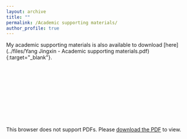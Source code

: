 ```yaml
---
layout: archive
title: ""
permalink: /Academic supporting materials/
author_profile: true
---
```


My academic supporting materials is also available to download [here](../files/Yang Jingxin - Academic supporting materials.pdf){:target="_blank"}.

<object data="../files/Yang Jingxin - Academic supporting materials.pdf" type="application/pdf" width="700px" height="700px">
    <embed src="../files/Yang Jingxin - Academic supporting materials.pdf">
        <p>This browser does not support PDFs. Please <a href="../files/Yang Jingxin - Academic supporting materials.pdf">download the PDF</a> to view.</p>
    </embed>
</object>


